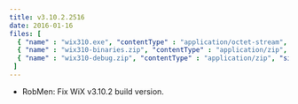 ```yaml
---
title: v3.10.2.2516
date: 2016-01-16
files: [
  { "name" : "wix310.exe", "contentType" : "application/octet-stream", "size" : 24864216, "title" : "WiX v3.10 Toolset install.", "promoted" : true },
  { "name" : "wix310-binaries.zip", "contentType" : "application/zip", "size" : 28766599, "title" : "WiX v3.10 binaries for situations where install cannot be used.", "protected" : true },
  { "name" : "wix310-debug.zip", "contentType" : "application/zip", "size" : 47754038, "title" : "WiX v3.10 source and symbols for debugging purposes.", "protected" : true }
 ]
---
```


* RobMen: Fix WiX v3.10.2 build version.
